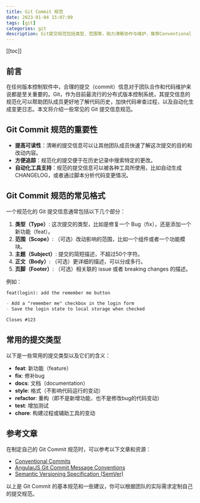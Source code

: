 ```yaml
---
title: Git Commit 规范
date: 2023-01-04 15:07:09
tags: [git]
categories: git
description: Git提交规范包括类型、范围等，助力清晰协作与维护，推荐Conventional Commits、AngularJS规范参考。
---
```

[[toc]]
## 前言

在任何版本控制软件中，合理的提交（commit）信息对于团队合作和代码维护来说都是至关重要的。Git，作为目前最流行的分布式版本控制系统，其提交信息的规范化可以帮助团队成员更好地了解代码历史，加快代码审查过程，以及自动化生成变更日志。本文将介绍一些常见的 Git 提交信息规范。

## Git Commit 规范的重要性

- **提高可读性**：清晰的提交信息可以让其他团队成员快速了解这次提交的目的和改动内容。
- **方便追踪**：规范化的提交便于在历史记录中搜索特定的更改。
- **自动化工具支持**：规范的提交信息可以被各种工具所使用，比如自动生成 CHANGELOG，或者通过脚本分析代码变更情况。

## Git Commit 规范的常见格式

一个规范化的 Git 提交信息通常包括以下几个部分：

1. **类型（Type）**: 这次提交的类型，比如是修复一个 Bug（fix），还是添加一个新功能（feat）。
2. **范围（Scope）**: （可选）改动影响的范围，比如一个组件或者一个功能模块。
3. **主题（Subject）**: 提交的简短描述，不超过50个字符。
4. **正文（Body）**: （可选）更详细的描述，可以分成多行。
5. **页脚（Footer）**: （可选）相关联的 issue 或者 breaking changes 的描述。

例如：

```markdown
feat(login): add the remember me button

- Add a "remember me" checkbox in the login form
- Save the login state to local storage when checked

Closes #123
```

## 常用的提交类型

以下是一些常用的提交类型以及它们的含义：

- **feat**: 新功能（feature）
- **fix**: 修补bug
- **docs**: 文档（documentation）
- **style**: 格式（不影响代码运行的变动）
- **refactor**: 重构（即不是新增功能，也不是修改bug的代码变动）
- **test**: 增加测试
- **chore**: 构建过程或辅助工具的变动

## 参考文章

在制定自己的 Git Commit 规范时，可以参考以下文章和资源：

- [Conventional Commits](https://www.conventionalcommits.org/)
- [AngularJS Git Commit Message Conventions](https://docs.angularjs.org/misc/contribute)
- [Semantic Versioning Specification (SemVer)](https://semver.org/)

以上是 Git Commit 的基本规范和一些建议，你可以根据团队的实际需求定制自己的提交规范。